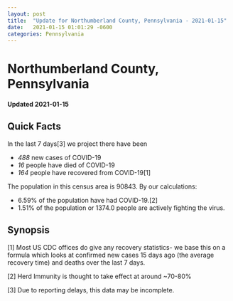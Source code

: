 ```yaml
---
layout: post
title:  "Update for Northumberland County, Pennsylvania - 2021-01-15"
date:   2021-01-15 01:01:29 -0600
categories: Pennsylvania
---
```


# Northumberland County, Pennsylvania
#### Updated 2021-01-15

## Quick Facts

In the last 7 days[3] we project there have been
- *488* new cases of COVID-19
- *16* people have died of COVID-19
- *164* people have recovered from COVID-19[1]

The population in this census area is 90843. By our calculations:
- 6.59% of the population have had COVID-19.[2]
- 1.51% of the population or 1374.0 people are actively fighting the virus.

## Synopsis




[1] Most US CDC offices do give any recovery statistics- we base this on a formula which looks at confirmed new cases
15 days ago (the average recovery time) and deaths over the last 7 days.

[2] Herd Immunity is thought to take effect at around ~70-80%

[3] Due to reporting delays, this data may be incomplete.
 
    